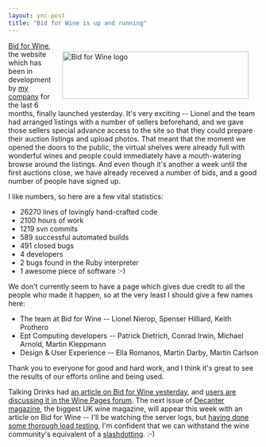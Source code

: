 ```yaml
---
layout: ync-post
title: "Bid for Wine is up and running"
---
```


<img class="size-full wp-image-140 alignright" style="margin: 20px;" title="Bid for Wine logo"
src="/2008/09/bidforwine.png" alt="Bid for Wine logo" width="375" height="95" align="right"/>

[Bid for Wine](http://www.bidforwine.co.uk/), the website which has been in development by
[my company](http://www.eptcomputing.com/) for the last 6 months, finally launched yesterday. It's
very exciting -- Lionel and the team had arranged listings with a number of sellers beforehand, and
we gave those sellers special advance access to the site so that they could prepare their auction
listings and upload photos. That meant that the moment we opened the doors to the public, the
virtual shelves were already full with wonderful wines and people could immediately have a
mouth-watering browse around the listings. And even though it's another a week until the first
auctions close, we have already received a number of bids, and a good number of people have signed
up.

I like numbers, so here are a few vital statistics:

* 26270 lines of lovingly hand-crafted code
* 2100 hours of work
* 1219 svn commits
* 589 successful automated builds
* 491 closed bugs
* 4 developers
* 2 bugs found in the Ruby interpreter
* 1 awesome piece of software :-)

We don't currently seem to have a
page which gives due credit to all the people who made it happen, so at the very least I should give
a few names here:

* The team at Bid for Wine -- Lionel Nierop, Spenser Hilliard, Keith Prothero
* Ept Computing developers -- Patrick Dietrich, Conrad Irwin, Michael Arnold, Martin Kleppmann
* Design & User Experience -- Ella Romanos, Martin Darby, Martin Carlson

Thank you to everyone for good and hard work, and I think it's great to see the
results of our efforts online and being used.

Talking Drinks had
[an article on Bid for Wine
yesterday](http://www.talkingdrinks.com/news/7358-ebay-style-auction-site-for-wine-industry-launches.html),
and
[users are discussing it in the Wine Pages
forum](http://www.wine-pages.com/ubb/ultimatebb.php?ubb=get_topic;f=1;t=017868). The next issue of
[Decanter magazine](http://www.decanter.com/), the biggest UK wine magazine, will appear this week
with an article on Bid for Wine -- I'll be watching the server logs, but
[having done some thorough load
testing](/2008/10/27/load-performance-testing-a-rails-application-with-apachebench.html), I'm confident
that we can withstand the wine community's equivalent of a
[slashdotting](http://en.wikipedia.org/wiki/Slashdot_effect). :-)
